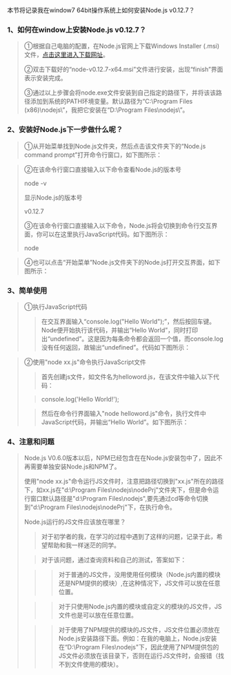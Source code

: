 本节将记录我在window7 64bit操作系统上如何安装Node.js v0.12.7？

### 1、如何在window上安装Node.js v0.12.7？ 
> ①根据自己电脑的配置，在Node.js官网上下载Windows Installer (.msi)文件，[点击这里进入下载网址](https://nodejs.org/en/download/)。
>
> ②双击下载好的“node-v0.12.7-x64.msi”文件进行安装，出现“finish”界面表示安装完成。
>
> ③通过以上步骤会将node.exe文件安装到自己指定的路径下，并将该该路径添加到系统的PATH环境变量。默认路径为“C:\Program Files (x86)\nodejs\”，我把它安装在“D:\Program Files\nodejs\”。

### 2、安装好Node.js下一步做什么呢？
> ①从开始菜单找到Node.js文件夹，然后点击该文件夹下的“Node.js command prompt”打开命令行窗口，如下图所示：
>

> ②在该命令行窗口直接输入以下命令查看Node.js的版本号
>
> node -v
>
> 显示Node.js的版本号 
>
> v0.12.7
>
> ③在该命令行窗口直接输入以下命令，Node.js将会切换到命令行交互界面，你可以在这里执行JavaScript代码。如下图所示：
>
> node
> 

> ④也可以点击“开始菜单”Node.js文件夹下的Node.js打开交互界面，如下图所示： 

### 3、简单使用
> ①执行JavaScript代码
>
> > 在交互界面输入“console.log("Hello World");”，然后按回车键。Node便开始执行该代码，并输出“Hello World”，同时打印出“undefined”。这是因为每条命令都会返回一个值，而console.log没有任何返回，故输出“undefined”。代码如下图所示： 
>

> ②使用"node xx.js"命令执行JavaScript文件 
>
> > 首先创建js文件，如文件名为helloword.js，在该文件中输入以下代码： 
>
> > console.log('Hello World!');
>
> > 然后在命令行界面输入"node helloword.js"命令，执行文件中JavaScript代码，并输出“Hello World”。如下图所示： 

### 4、注意和问题
> Node.js V0.6.0版本以后，NPM已经包含在在Node.js安装包中了，因此不再需要单独安装Node.js和NPM了。
>
> 使用"node xx.js"命令运行JS文件时，注意把路径切换到"xx.js"所在的路径下，如xx.js在"d:\Program Files\nodejs\nodePrj\"文件夹下，但是命令运行窗口默认路径是"d:\Program Files\nodejs",要先通过cd等命令切换到"d:\Program Files\nodejs\nodePrj\"下，在执行命令。
>
> Node.js运行的JS文件应该放在哪里？  
>
> > 对于初学者的我，在学习的过程中遇到了这样的问题，记录于此，希望帮助和我一样迷茫的同学。 
>
> > 对于该问题，通过查询资料和自己的测试，答案如下：
>
>> > 对于普通的JS文件，没用使用任何模块（Node.js内置的模块还是NPM提供的模块）,在这种情况下，JS文件可以放在任意位置。
>
> > > 对于只使用Node.js内置的模块或自定义的模块的JS文件，JS文件也是可以放在任意位置。 
>
> > >对于使用了NPM提供的模块的JS文件，JS文件位置必须放在Node.js安装路径下面。例如：在我的电脑上，Node.js安装在“D:\Program Files\nodejs"下，因此使用了NPM提供包的JS文件必须放在该目录下，否则在运行JS文件时，会报错（找不到文件使用的模块）。
